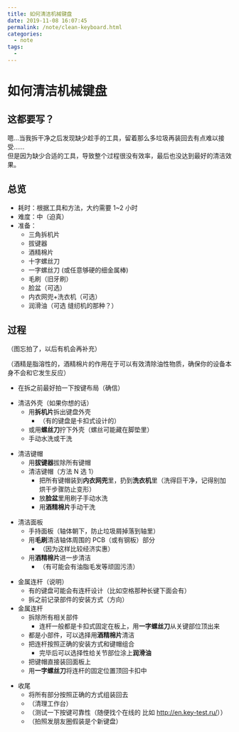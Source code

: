 ```yaml
---
title: 如何清洁机械键盘
date: 2019-11-08 16:07:45
permalink: /note/clean-keyboard.html
categories:
  - note
tags:
  - 
---
```

# 如何清洁机械键盘

## 这都要写？

嗯…当我拆干净之后发现缺少趁手的工具，留着那么多垃圾再装回去有点难以接受……  
但是因为缺少合适的工具，导致整个过程很没有效率，最后也没达到最好的清洁效果。

## 总览

- 耗时：根据工具和方法，大约需要 1~2 小时
- 难度：中（迫真）
- 准备：
  - 三角拆机片
  - 拔键器
  - 酒精棉片
  - 十字螺丝刀
  - 一字螺丝刀 (或任意够硬的细金属棒)
  - 毛刷（旧牙刷）
  - 脸盆（可选）
  - 内衣网兜+洗衣机（可选）
  - 润滑油（可选 缝纫机的那种？）

## 过程

（图忘拍了，以后有机会再补充）

（酒精是脂溶性的，酒精棉片的作用在于可以有效清除油性物质，确保你的设备本身不会和它发生反应）

- 在拆之前最好拍一下按键布局（确信）

* 清洁外壳（如果你想的话）
  - 用**拆机片**拆出键盘外壳
    - （有的键盘是卡扣式设计的）
  - 或用**螺丝刀**拧下外壳（螺丝可能藏在脚垫里）
  - 手动水洗或干洗

- 清洁键帽
  - 用**拔键器**拔除所有键帽
  - 清洁键帽（方法 N 选 1）
    - 把所有键帽装到**内衣网兜**里，扔到**洗衣机**里（洗得巨干净，记得别加烘干步骤防止变形）
    - 放**脸盆**里用刷子手动水洗
    - 用**酒精棉片**手动干洗

* 清洁面板
  - 手持面板（轴体朝下，防止垃圾屑掉落到轴里）
  - 用**毛刷**清洁轴体周围的 PCB（或有钢板）部分
    - （因为这样比较经济实惠）
  - 用**酒精棉片**进一步清洁
    - （有可能会有油脂毛发等顽固污渍）

- 金属连杆（说明）
  - 有的键盘可能会有连杆设计（比如空格那种长键下面会有）
  - 拆之前记录部件的安装方式（方向）
- 金属连杆
  - 拆除所有相关部件
    - 连杆一般都是卡扣式固定在板上，用**一字螺丝刀**从关键部位顶出来
  - 都是小部件，可以选择用**酒精棉片**清洁
  - 把连杆按照正确的安装方式和键帽组合
    - 完毕后可以选择性给关节部位涂上**润滑油**
  - 把键帽直接装回面板上
  - 用**一字螺丝刀**将连杆的固定位置顶回卡扣中

* 收尾
  - 将所有部分按照正确的方式组装回去
  - （清理工作台）
  - （测试一下按键可靠性（随便找个在线的 比如 <http://en.key-test.ru/>））
  - （拍照发朋友圈假装是个新键盘）
